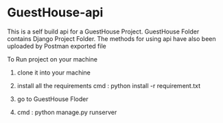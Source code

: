 # GuestHouse-api

This is a self build api for a GuestHouse Project.
GuestHouse Folder contains Django Project Folder. 
The methods for using api have also been uploaded by Postman exported file

To Run project on your machine 

1. clone it into your machine 

2. install all the requirements
cmd : python install -r requirement.txt

3. go to GuestHouse Floder 

4. cmd : python manage.py runserver
